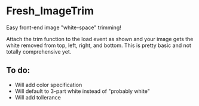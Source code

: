 # Fresh_ImageTrim
Easy front-end image "white-space" trimming!

Attach the trim function to the load event as shown and your image gets the white removed from top, left, right, and bottom. This is pretty basic and not totally comprehensive yet. 

## To do:

- Will add color specification
- Will default to 3-part white instead of "probably white" 
- Will add tollerance
